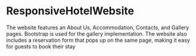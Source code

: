 # ResponsiveHotelWebsite
The website features an About Us, Accommodation, Contacts, and Gallery pages. Bootstrap is used for
the gallery implementation. The website also includes a reservation form that pops up on the same page, making it
easy for guests to book their stay
